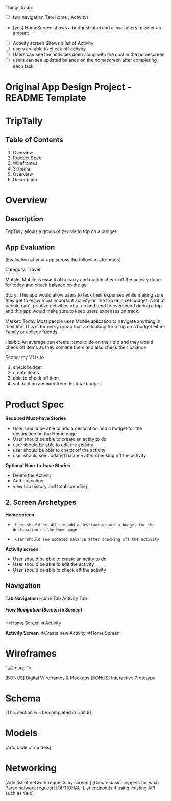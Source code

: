 Things to do: 

- [ ] two navigation Tab(Home , Activity)
- [yes] HomeScreen shows a budgest label and allows users to enter an amount
-[ ] Activity screen Shows a list of Activity
- [ ] users are able to check off activity
- [ ] Users can see the activities doen along with the cost in the homescreen
- [ ] users can see updated balance on the homescreen after completing each task

# Original App Design Project - README Template
# TripTally

## Table of Contents
1. Overview
2. Product Spec
3. Wireframes
4. Schema
5. Overview
6. Description
# Overview
## Description
TripTally allows a group of people to trip on a budget.

## App Evaluation
[Evaluation of your app across the following attributes]

Category: Travel

Mobile: Mobile is essential to carry and quckly check off the activity done for today and check balance on the go

Story: This app would allow users to tack their expenses while making sure they get to enjoy most important activity on the trip on a set budget. A lot of people can't priotize activities of a trip and tend to overspend during a trip and this app would make sure to keep users expenses on track. 


Market: Today Most people uses Mobile aplication to navigate anything in their life. This is for every group that are looking for a trip on a budget either Family or college friends. 


Habbit: An average can create items to do on their trip and they would check off items as they comlete them and also check their balance


Scope: my V1 is to 
 1. check budget
 2. create items 
 3. able to check off item 
 4. subtract an ammout from the total budget.


# Product Spec
**Required Must-have Stories**
*  User should be able to add a destination and a budget for the destination on the Home page 
*  User should be able to create an actity to do
*  user should be able to edit the activity 
* user should be able to check off the activity 
* user should see updated balance after checking off the activity

**Optional Nice-to-have Stories**
* Delete the Activity
* Authentication
* view trip history and total spending 

## 2. Screen Archetypes
**Home screen**
*      User should be able to add a destination and a budget for the destination on the Home page 
*      user should see updated balance after checking off the activity

    
**Activity screen**
* User should be able to create an actity to do
* User should be able to edit the activity
* User should be able to check off the activity



## Navigation
**Tab Navigation**
Home Tab
Activity Tab

##### Flow Navigation (Screen to Screen)
**Home Screen
  =>Activity
 
**Activity Screen**
    =>Create new Activity
    =>Home Screen


# Wireframes
 "![image](https://github.com/user-attachments/assets/82c9d58e-24ee-409d-b292-09d3668f2b38)
">



[BONUS] Digital Wireframes & Mockups
[BONUS] Interactive Prototype

# Schema
[This section will be completed in Unit 9]

# Models
[Add table of models]

# Networking
[Add list of network requests by screen ]
[Create basic snippets for each Parse network request]
[OPTIONAL: List endpoints if using existing API such as Yelp]
